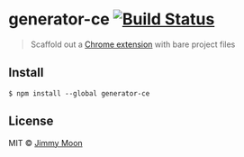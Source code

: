 # generator-ce [![Build Status](https://travis-ci.org/ragingwind/generator-ce.svg?branch=master)](https://travis-ci.org/ragingwind/generator-ce)

> Scaffold out a [Chrome extension](https://developer.chrome.com/extensions) with bare project files

## Install

```
$ npm install --global generator-ce
```

## License

MIT © [Jimmy Moon](http://ragingwind.com)
